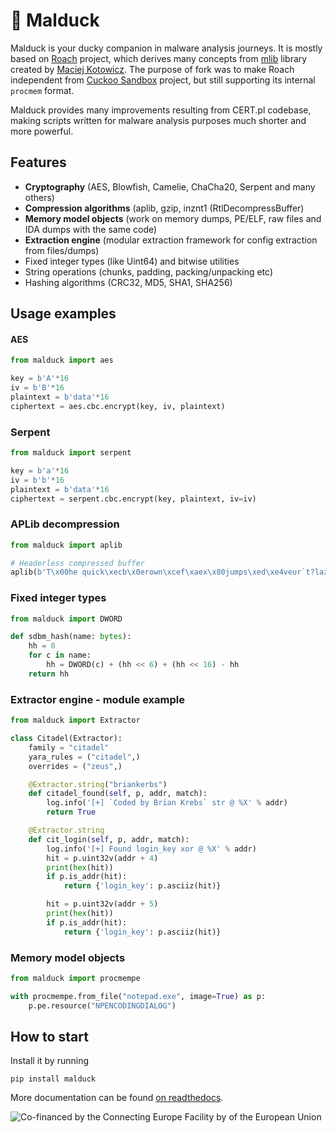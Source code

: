 # :duck: Malduck

Malduck is your ducky companion in malware analysis journeys. It is mostly based on [Roach](https://github.com/hatching/roach) project, which derives many concepts from [mlib](https://github.com/mak/mlib) 
library created by [Maciej Kotowicz](https://lokalhost.pl). The purpose of fork was to make Roach independent from [Cuckoo Sandbox](https://cuckoosandbox.org/) project, but still supporting its internal `procmem` format.

Malduck provides many improvements resulting from CERT.pl codebase, making scripts written for malware analysis purposes much shorter and more powerful. 

## Features

- **Cryptography** (AES, Blowfish, Camelie, ChaCha20, Serpent and many others)
- **Compression algorithms** (aplib, gzip, inznt1 (RtlDecompressBuffer)
- **Memory model objects** (work on memory dumps, PE/ELF, raw files and IDA dumps with the same code)
- **Extraction engine** (modular extraction framework for config extraction from files/dumps)
- Fixed integer types (like Uint64) and bitwise utilities
- String operations (chunks, padding, packing/unpacking etc)
- Hashing algorithms (CRC32, MD5, SHA1, SHA256)

## Usage examples

#### AES

```python
from malduck import aes

key = b'A'*16
iv = b'B'*16
plaintext = b'data'*16
ciphertext = aes.cbc.encrypt(key, iv, plaintext)
```

### Serpent

```python
from malduck import serpent

key = b'a'*16
iv = b'b'*16
plaintext = b'data'*16
ciphertext = serpent.cbc.encrypt(key, plaintext, iv=iv)
```

### APLib decompression

```python
from malduck import aplib

# Headerless compressed buffer
aplib(b'T\x00he quick\xecb\x0erown\xcef\xaex\x80jumps\xed\xe4veur`t?lazy\xead\xfeg\xc0\x00')
```

### Fixed integer types

```python
from malduck import DWORD

def sdbm_hash(name: bytes):
    hh = 0
    for c in name:
        hh = DWORD(c) + (hh << 6) + (hh << 16) - hh
    return hh
```

### Extractor engine - module example

```python
from malduck import Extractor

class Citadel(Extractor):
    family = "citadel"
    yara_rules = ("citadel",)
    overrides = ("zeus",)

    @Extractor.string("briankerbs")
    def citadel_found(self, p, addr, match):
        log.info('[+] `Coded by Brian Krebs` str @ %X' % addr)
        return True

    @Extractor.string
    def cit_login(self, p, addr, match):
        log.info('[+] Found login_key xor @ %X' % addr)
        hit = p.uint32v(addr + 4)
        print(hex(hit))
        if p.is_addr(hit):
            return {'login_key': p.asciiz(hit)}

        hit = p.uint32v(addr + 5)
        print(hex(hit))
        if p.is_addr(hit):
            return {'login_key': p.asciiz(hit)}
```

### Memory model objects

```python
from malduck import procmempe

with procmempe.from_file("notepad.exe", image=True) as p:
    p.pe.resource("NPENCODINGDIALOG")
```

## How to start

Install it by running

```
pip install malduck
```

More documentation can be found [on readthedocs](https://malduck.readthedocs.io/en/latest/).

![Co-financed by the Connecting Europe Facility by of the European Union](https://www.cert.pl/wp-content/uploads/2019/02/en_horizontal_cef_logo-1.png)
